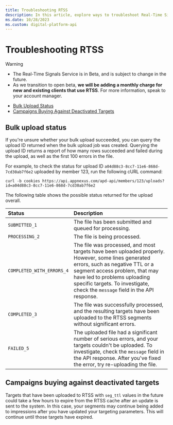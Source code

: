 ```yaml
---
title: Troubleshooting RTSS
description: In this article, explore ways to troubleshoot Real-Time Signals Service (RTSS).
ms.date: 10/28/2023
ms.custom: digital-platform-api
---
```


# Troubleshooting RTSS

> [!WARNING]
>
> - The Real-Time Signals Service is in Beta, and is subject to change in the future.
> - As we transition to open beta, **we will be adding a monthly charge for new and existing clients that use RTSS**. For more information, speak to your account manager.

- [Bulk Upload Status](#bulk-upload-status)
- [Campaigns Buying Against Deactivated Targets](#campaigns-buying-against-deactivated-targets)

## Bulk upload status

If you're unsure whether your bulk upload succeeded, you can query the upload ID returned when the bulk upload job was created. Querying the upload ID returns a report of how many rows succeeded and failed during the upload, as well as the first 100 errors in the file.

For example, to check the status for upload ID `a04d88c3-8cc7-11e6-868d-7cd30ab7f6e2` uploaded by member 123, run the following cURL command:

```
curl -b cookies https://api.appnexus.com/apd-api/members/123/uploads?id=a04d88c3-8cc7-11e6-868d-7cd30ab7f6e2
```

The following table shows the possible status returned for the upload overall.

| Status | Description |
|:---|:---|
| `SUBMITTED_1` | The file has been submitted and queued for processing. |
| `PROCESSING_2` | The file is being processed. |
| `COMPLETED_WITH_ERRORS_4` | The file was processed, and most targets have been uploaded properly. However, some lines generated errors, such as negative TTL or a segment access problem, that may have led to problems uploading specific targets. To investigate, check the `message` field in the API response. |
| `COMPLETED_3` | The file was successfully processed, and the resulting targets have been uploaded to the RTSS segments without significant errors. |
| `FAILED_5` | The uploaded file had a significant number of serious errors, and your targets couldn't be uploaded. To investigate, check the `message` field in the API response. After you've fixed the error, try re-uploading the file. |

## Campaigns buying against deactivated targets

Targets that have been uploaded to RTSS with `seg_ttl` values in the future could take a few hours to expire from the RTSS cache after an
update is sent to the system. In this case, your segments may continue being added to impressions after you have updated your targeting
parameters. This will continue until those targets have expired.
